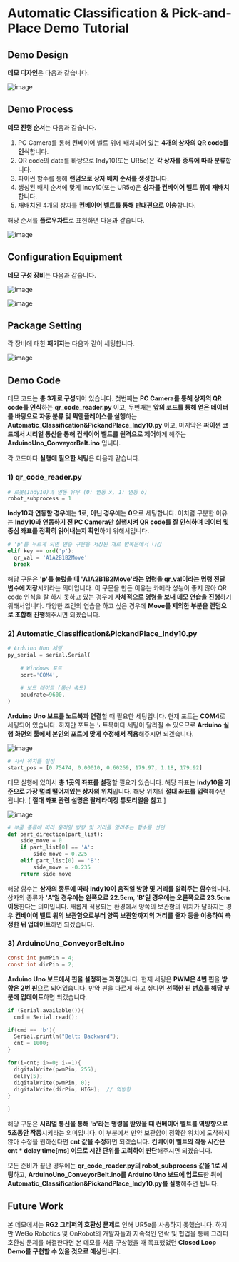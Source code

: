 # Automatic Classification & Pick-and-Place Demo Tutorial



## Demo Design

**데모 디자인**은 다음과 같습니다.

![image](https://user-images.githubusercontent.com/84532915/208834884-ec7dfd46-7d21-4753-89ef-747e51946737.png)



## Demo Process

**데모 진행 순서**는 다음과 같습니다.

1. PC Camera를 통해 컨베이어 벨트 위에 배치되어 있는 **4개의 상자의 QR code를 인식**합니다.
2. QR code의 data를 바탕으로 Indy10(또는 UR5e)은 **각 상자를 종류에 따라 분류**합니다.
3. 파이썬 함수를 통해 **랜덤으로 상자 배치 순서를 생성**합니다.
4. 생성된 배치 순서에 맞게 Indy10(또는 UR5e)은 **상자를 컨베이어 벨트 위에 재배치**합니다.
5. 재배치된 4개의 상자를 **컨베이어 벨트를 통해 반대편으로 이송**합니다. 

해당 순서를 **플로우차트**로 표현하면 다음과 같습니다.

![image](https://user-images.githubusercontent.com/84532915/208834913-00f0f69f-bba4-4cbc-9174-bdee637ff9e6.png)



## Configuration Equipment

**데모 구성 장비**는 다음과 같습니다.

![image](https://user-images.githubusercontent.com/84532915/208834951-116668ce-15ba-43d7-97c1-cd683726738d.png)

![image](https://user-images.githubusercontent.com/84532915/208834977-c3695966-b658-4e7c-a9a1-a990a97cd00e.png)



## Package Setting

각 장비에 대한 **패키지**는 다음과 같이 세팅합니다.

![image](https://user-images.githubusercontent.com/84532915/208835005-aebf929e-b4a7-489c-b326-913fd5ec25a9.png)



## Demo Code

데모 코드는 **총 3개로 구성**되어 있습니다. 첫번째는 **PC Camera를 통해 상자의 QR code를 인식**하는 **qr_code_reader.py** 이고, 두번째는 **앞의 코드를 통해 얻은 데이터를 바탕으로 자동 분류 및 픽앤플레이스를 실행**하는 **Automatic_Classification&PickandPlace_Indy10.py** 이고, 마지막은 **파이썬 코드에서 시리얼 통신을 통해 컨베이어 벨트를 원격으로 제어**하게 해주는 **ArduinoUno_ConveyorBelt.ino** 입니다.



각 코드마다 **실행에 필요한 세팅**은 다음과 같습니다.

### 1) qr_code_reader.py

```python
# 로봇(Indy10)과 연동 유무 (0: 연동 x, 1: 연동 o)
robot_subprocess = 1
```

**Indy10과 연동할 경우**에는 **1**로, **아닌 경우**에는 **0**으로 세팅합니다. 이처럼 구분한 이유는 **Indy10과 연동하기 전 PC Camera만 실행시켜 QR code를 잘 인식하며 데이터 및 중심 좌표를 정확히 읽어내는지 확인**하기 위해서입니다.

```python
# 'p'를 누르게 되면 연습 구문을 저장된 채로 반복문에서 나감
elif key == ord('p'):
  qr_val = 'A1A2B1B2Move'
  break
```

해당 구문은 **'p'를 눌렀을 때 'A1A2B1B2Move'라는 명령을 qr_val이라는 명령 전달 변수에 저장**시키라는 의미입니다. 이 구문을 만든 이유는 카메라 성능이 좋지 않아 QR code 인식을 잘 하지 못하고 있는 경우에 **자체적으로 명령을 보내 데모 연습을 진행**하기 위해서입니다. 다양한 조건의 연습을 하고 싶은 경우에 **Move를 제외한 부분을 랜덤으로 조합해 진행**해주시면 되겠습니다.



### 2) Automatic_Classification&PickandPlace_Indy10.py

```python
# Arduino Uno 세팅
py_serial = serial.Serial(
    
    # Windows 포트
    port='COM4',
    
    # 보드 레이트 (통신 속도)
    baudrate=9600,
)
```

**Arduino Uno 보드를 노트북과 연결**할 때 필요한 세팅입니다. 현재 포트는 **COM4**로 세팅되어 있습니다. 하지만 포트는 노트북마다 세팅이 달라질 수 있으므로 **Arduino 실행 화면의 툴에서 본인의 포트에 맞게 수정해서 적용**해주시면 되겠습니다.

![image](https://user-images.githubusercontent.com/84532915/208835102-9a58895b-a42d-446c-b7aa-952b7c3d55dc.png)

```python
# 시작 위치를 설정
start_pos = [0.75474, 0.00010, 0.60269, 179.97, 1.18, 179.92]
```

데모 실행에 있어서 **총 1곳의 좌표를 설정**할 필요가 있습니다. 해당 좌표는 **Indy10을 기준으로 가장 멀리 떨어져있는 상자의 위치**입니다. 해당 위치의 **절대 좌표를 입력**해주면 됩니다.
[ **절대 좌표 관련 설명은 팔레타이징 튜토리얼을 참고** ]

![image](https://user-images.githubusercontent.com/84532915/208835127-0c1ddc67-ee47-4741-a0a2-f183efd03029.png)

```python
# 부품 종류에 따라 움직일 방향 및 거리를 알려주는 함수를 선언
def part_direction(part_list):
    side_move = 0
    if part_list[0] == 'A':
        side_move = 0.225
    elif part_list[0] == 'B':
        side_move = -0.235
    return side_move
```

해당 함수는 **상자의 종류에 따라 Indy10이 움직일 방향 및 거리를 알려주는 함수**입니다. 상자의 종류가 **'A'일 경우에는 왼쪽으로 22.5cm**, '**B'일 경우에는 오른쪽으로 23.5cm 이동**한다는 의미입니다. 새롭게 적용되는 환경에서 양쪽의 보관함의 위치가 달라지는 경우 **컨베이어 벨트 위의 보관함으로부터 양쪽 보관함까지의 거리를 줄자 등을 이용하여 측정한 뒤 업데이트**하면 되겠습니다.



### 3) ArduinoUno_ConveyorBelt.ino

```c
const int pwmPin = 4;
const int dirPin = 2;
```

**Arduino Uno 보드에서 핀을 설정하는 과정**입니다. 현재 세팅은 **PWM은 4번 핀**을 **방향은 2번 핀**으로 되어있습니다. 만약 핀을 다르게 하고 싶다면 **선택한 핀 번호를 해당 부분에 업데이트**하면 되겠습니다.

```c
if (Serial.available()){
  cmd = Serial.read();

if(cmd == 'b'){
  Serial.println("Belt: Backward");
  cnt = 1000;
}

for(i=cnt; i>=0; i-=1){
  digitalWrite(pwmPin, 255);
  delay(5);
  digitalWrite(pwmPin, 0); 
  digitalWrite(dirPin, HIGH);  // 역방향    
}
    
}
```

해당 구문은 **시리얼 통신을 통해 'b'라는 명령을 받았을 때 컨베이어 벨트를 역방향으로 5초동안 작동**시키라는 의미입니다. 이 부분에서 만약 보관함이 정확한 위치에 도착하지 않아 수정을 원하신다면 **cnt 값을 수정**하면 되겠습니다. **컨베이어 벨트의 작동 시간은 cnt * delay time[ms] 이므로 시간 단위를 고려하여 판단**해주시면 되겠습니다. 



모든 준비가 끝난 경우에는 **qr_code_reader.py의 robot_subprocess 값을 1로 세팅**하고,  **ArduinoUno_ConveyorBelt.ino를 Arduino Uno 보드에 업로드**한 뒤에 **Automatic_Classification&PickandPlace_Indy10.py를 실행**해주면 됩니다.



## Future Work

본 데모에서는 **RG2 그리퍼의 호환성 문제**로 인해 UR5e를 사용하지 못했습니다. 하지만 WeGo Robotics 및 OnRobot의 개발자들과 지속적인 연락 및 협업을 통해 그리퍼 호환성 문제를 해결한다면 본 데모를 처음 구상했을 때 목표했었던 **Closed Loop Demo를 구현할 수 있을 것으로 예상**됩니다.

